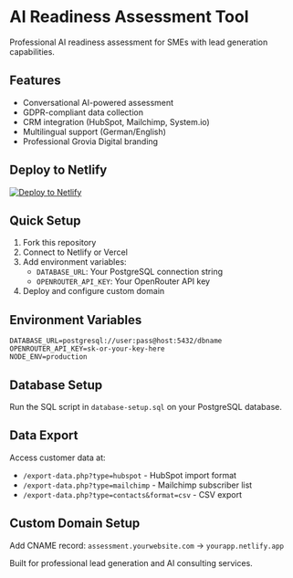 # AI Readiness Assessment Tool

Professional AI readiness assessment for SMEs with lead generation capabilities.

## Features
- Conversational AI-powered assessment
- GDPR-compliant data collection
- CRM integration (HubSpot, Mailchimp, System.io)
- Multilingual support (German/English)
- Professional Grovia Digital branding

## Deploy to Netlify
[![Deploy to Netlify](https://www.netlify.com/img/deploy/button.svg)](https://app.netlify.com/start/deploy?repository=https://github.com/YOURUSERNAME/YOURREPO)

## Quick Setup
1. Fork this repository
2. Connect to Netlify or Vercel
3. Add environment variables:
   - `DATABASE_URL`: Your PostgreSQL connection string
   - `OPENROUTER_API_KEY`: Your OpenRouter API key
4. Deploy and configure custom domain

## Environment Variables
```
DATABASE_URL=postgresql://user:pass@host:5432/dbname
OPENROUTER_API_KEY=sk-or-your-key-here
NODE_ENV=production
```

## Database Setup
Run the SQL script in `database-setup.sql` on your PostgreSQL database.

## Data Export
Access customer data at:
- `/export-data.php?type=hubspot` - HubSpot import format
- `/export-data.php?type=mailchimp` - Mailchimp subscriber list
- `/export-data.php?type=contacts&format=csv` - CSV export

## Custom Domain Setup
Add CNAME record: `assessment.yourwebsite.com` → `yourapp.netlify.app`

Built for professional lead generation and AI consulting services.
